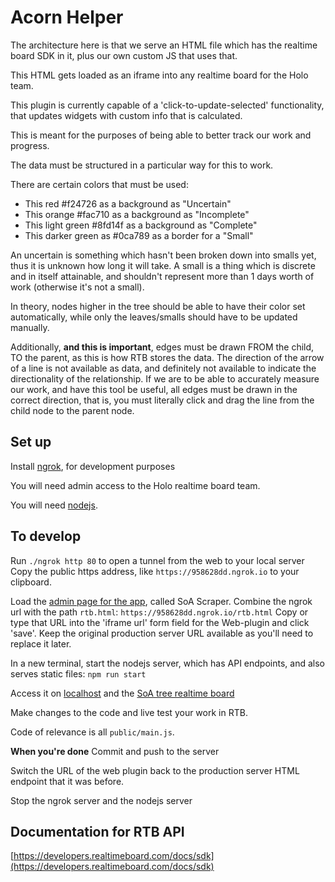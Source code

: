 # Acorn Helper

The architecture here is that we serve an HTML file which has the realtime board SDK in it, plus our own custom JS that uses that.

This HTML gets loaded as an iframe into any realtime board for the Holo team. 

This plugin is currently capable of a 'click-to-update-selected' functionality, that updates widgets with custom info that is calculated. 

This is meant for the purposes of being able to better track our work and progress.

The data must be structured in a particular way for this to work.

There are certain colors that must be used:
- This red #f24726 as a background as "Uncertain"
- This orange #fac710 as a background as "Incomplete"
- This light green #8fd14f as a background as "Complete"
- This darker green as #0ca789 as a border for a "Small"

An uncertain is something which hasn't been broken down into smalls yet, thus it is unknown how long it will take.
A small is a thing which is discrete and in itself attainable, and shouldn't represent more than 1 days worth of work (otherwise it's not a small).

In theory, nodes higher in the tree should be able to have their color set automatically, while only the leaves/smalls should have to be updated manually.

Additionally, **and this is important**, edges must be drawn FROM the child, TO the parent, as this is how RTB stores the data. The direction of the arrow of a line is not available as data, and definitely not available to indicate the directionality of the relationship. If we are to be able to accurately measure our work, and have this tool be useful, all edges must be drawn in the correct direction, that is, you must literally click and drag the line from the child node to the parent node.

## Set up

Install [ngrok](https://ngrok.com/), for development purposes

You will need admin access to the Holo realtime board team.

You will need [nodejs](https://nodejs.org).

## To develop

Run `./ngrok http 80` to open a tunnel from the web to your local server
Copy the public https address, like `https://958628dd.ngrok.io` to your clipboard.

Load the [admin page for the app](https://realtimeboard.com/app/account/profile/apps/), called SoA Scraper.
Combine the ngrok url with the path `rtb.html`:
`https://958628dd.ngrok.io/rtb.html`
Copy or type that URL into the 'iframe url' form field for the Web-plugin and click 'save'. Keep the original production server URL available as you'll need to replace it later.

In a new terminal, start the nodejs server, which has API endpoints, and also serves static files:
`npm run start`

Access it on [localhost](http://localhost) and the [SoA tree realtime board](https://realtimeboard.com/app/board/o9J_kyiXmFs=/)

Make changes to the code and live test your work in RTB.

Code of relevance is all `public/main.js`.

**When you're done**
Commit and push to the server

Switch the URL of the web plugin back to the production server HTML endpoint that it was before.

Stop the ngrok server and the nodejs server

## Documentation for RTB API

[https://developers.realtimeboard.com/docs/sdk](https://developers.realtimeboard.com/docs/sdk)
